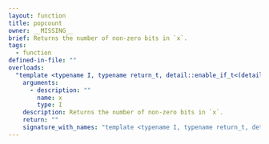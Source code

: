 ```yaml
---
layout: function
title: popcount
owner: __MISSING__
brief: Returns the number of non-zero bits in `x`.
tags:
  - function
defined-in-file: ""
overloads:
  "template <typename I, typename return_t, detail::enable_if_t<(detail::builtin::is_geninteger<I>::value), int> >\nreturn_t popcount(I)":
    arguments:
      - description: ""
        name: x
        type: I
    description: Returns the number of non-zero bits in `x`.
    return: ""
    signature_with_names: "template <typename I, typename return_t, detail::enable_if_t<(detail::builtin::is_geninteger<I>::value), int> >\nreturn_t popcount(I x)"
---
```

